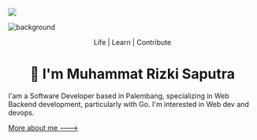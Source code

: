 <img src="https://visitor-badge.laobi.icu/badge?page_id=mrizkisaputra.visitor-badge"/>

![background](https://github.com/user-attachments/assets/d6e00fda-279f-4db3-9eea-1bd727fa7778)

<p align="center">Life | Learn | Contribute<p>
<h1 align="center">👋 I'm Muhammat Rizki Saputra</h1>

I'am a Software Developer based in Palembang, specializing in Web Backend development, particularly with Go.
I'm interested in Web dev and devops.


[More about me --->](https://mrizkisaputra.dev)
